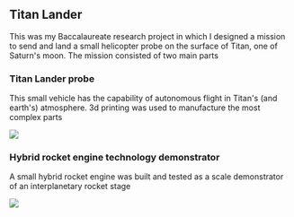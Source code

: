 ## Titan Lander

This was my Baccalaureate research project in which I designed a mission to send and land a small helicopter probe on the surface of Titan, one of Saturn's moon. The mission consisted of two main parts

### Titan Lander probe

This small vehicle has the capability of autonomous flight in Titan's (and earth's) atmosphere. 3d printing was used to manufacture the most complex parts

<img src="images/titan_lander.jpg"/>

### Hybrid rocket engine technology demonstrator

A small hybrid rocket engine was built and tested as a scale demonstrator of an interplanetary rocket stage

<img src="images/hybrid_engine.jpg"/>
